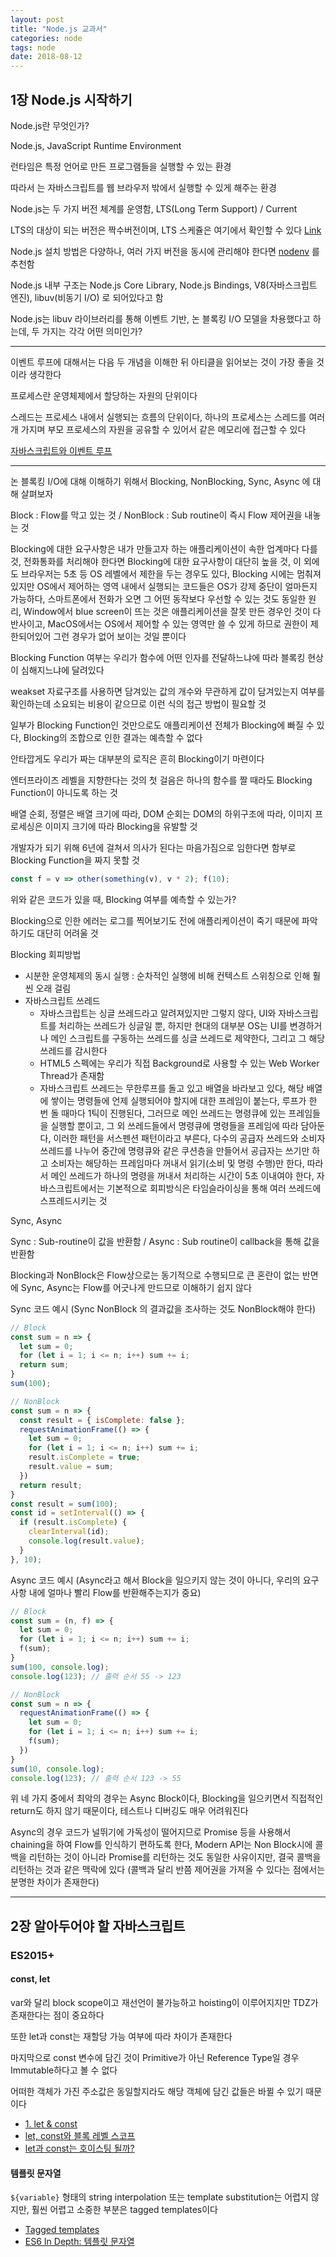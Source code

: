 ```yaml
---
layout: post
title: "Node.js 교과서"
categories: node
tags: node
date: 2018-08-12
---
```


## 1장 Node.js 시작하기

Node.js란 무엇인가?

Node.js, JavaScript Runtime Environment

런타임은 특정 언어로 만든 프로그램들을 실행할 수 있는 환경

따라서 는 자바스크립트를 웹 브라우저 밖에서 실행할 수 있게 해주는 환경

Node.js는 두 가지 버전 체계를 운영함, LTS(Long Term Support) / Current

LTS의 대상이 되는 버전은 짝수버전이며, LTS 스케쥴은 여기에서 확인할 수 있다 [Link](https://github.com/nodejs/Release#release-schedule)

Node.js 설치 방법은 다양하나, 여러 가지 버전을 동시에 관리해야 한다면 [nodenv](https://github.com/nodenv/nodenv) 를 추천함

Node.js 내부 구조는 Node.js Core Library, Node.js Bindings, V8(자바스크립트 엔진), libuv(비동기 I/O) 로 되어있다고 함

Node.js는 libuv 라이브러리를 통해 이벤트 기반, 논 블록킹 I/O 모델을 차용했다고 하는데, 두 가지는 각각 어떤 의미인가?

---

이벤트 루프에 대해서는 다음 두 개념을 이해한 뒤 아티클을 읽어보는 것이 가장 좋을 것이라 생각한다

프로세스란 운영체제에서 할당하는 자원의 단위이다

스레드는 프로세스 내에서 실행되는 흐름의 단위이다, 하나의 프로세스는 스레드를 여러 개 가지며 부모 프로세스의 자원을 공유할 수 있어서 같은 메모리에 접근할 수 있다

[자바스크립트와 이벤트 루프](https://meetup.toast.com/posts/89)

---

논 블록킹 I/O에 대해 이해하기 위해서 Blocking, NonBlocking, Sync, Async 에 대해 살펴보자

Block : Flow를 막고 있는 것 / NonBlock : Sub routine이 즉시 Flow 제어권을 내놓는 것

Blocking에 대한 요구사항은 내가 만들고자 하는 애플리케이션이 속한 업계마다 다를 것, 전화통화를 처리해야 한다면 Blocking에 대한 요구사항이 대단히 높을 것, 이 외에도 브라우저는 5초 등 OS 레벨에서 제한을 두는 경우도 있다, Blocking 시에는 멈춰져있지만 OS에서 제어하는 영역 내에서 실행되는 코드들은 OS가 강제 중단이 얼마든지 가능하다, 스마트폰에서 전화가 오면 그 어떤 동작보다 우선할 수 있는 것도 동일한 원리, Window에서 blue screen이 뜨는 것은 애플리케이션을 잘못 만든 경우인 것이 다반사이고, MacOS에서는 OS에서 제어할 수 있는 영역만 쓸 수 있게 하므로 권한이 제한되어있어 그런 경우가 없어 보이는 것일 뿐이다

Blocking Function 여부는 우리가 함수에 어떤 인자를 전달하느냐에 따라 블록킹 현상이 심해지느냐에 달려있다

weakset 자료구조를 사용하면 담겨있는 값의 개수와 무관하게 값이 담겨있는지 여부를 확인하는데 소요되는 비용이 같으므로 이런 식의 접근 방법이 필요할 것

일부가 Blocking Function인 것만으로도 애플리케이션 전체가 Blocking에 빠질 수 있다, Blocking의 조합으로 인한 결과는 예측할 수 없다

안타깝게도 우리가 짜는 대부분의 로직은 흔히 Blocking이기 마련이다

엔터프라이즈 레벨을 지향한다는 것의 첫 걸음은 하나의 함수를 짤 때라도 Blocking Function이 아니도록 하는 것

배열 순회, 정렬은 배열 크기에 따라, DOM 순회는 DOM의 하위구조에 따라, 이미지 프로세싱은 이미지 크기에 따라 Blocking을 유발할 것

개발자가 되기 위해 6년에 걸쳐서 의사가 된다는 마음가짐으로 임한다면 함부로 Blocking Function을 짜지 못할 것

```javascript
const f = v => other(something(v), v * 2); f(10);
```

위와 같은 코드가 있을 때, Blocking 여부를 예측할 수 있는가?

Blocking으로 인한 에러는 로그를 찍어보기도 전에 애플리케이션이 죽기 때문에 파악하기도 대단히 어려울 것



Blocking 회피방법

- 시분한 운영체제의 동시 실행 : 순차적인 실행에 비해 컨텍스트 스위칭으로 인해 훨씬 오래 걸림
- 자바스크립트 쓰레드
  - 자바스크립트는 싱글 쓰레드라고 알려져있지만 그렇지 않다, UI와 자바스크립트를 처리하는 쓰레드가 싱글일 뿐, 하지만 현대의 대부분 OS는 UI를 변경하거나 메인 스크립트를 구동하는 쓰레드를 싱글 쓰레드로 제약한다, 그리고 그 해당 쓰레드를 감시한다
  - HTML5 스펙에는 우리가 직접 Background로 사용할 수 있는 Web Worker Thread가 존재함
  - 자바스크립트 쓰레드는 무한루프를 돌고 있고 배열을 바라보고 있다, 해당 배열에 쌓이는 명령들에 언제 실행되어야 할지에 대한 프레임이 붙는다, 루프가 한 번 돌 때마다 1틱이 진행된다, 그러므로 메인 쓰레드는 명령큐에 있는 프레임들을 실행할 뿐이고, 그 외 쓰레드들에서 명령큐에 명령들을 프레임에 따라 담아둔다, 이러한 패턴을 서스펜션 패턴이라고 부른다, 다수의 공급자 쓰레드와 소비자 쓰레드를 나누어 중간에 명령큐와 같은 쿠션층을 만들어서 공급자는 쓰기만 하고 소비자는 해당하는 프레임마다 꺼내서 읽기(소비 및 명령 수행)만 한다, 따라서 메인 쓰레드가 하나의 명령을 꺼내서 처리하는 시간이 5초 이내여야 한다, 자바스크립트에서는 기본적으로 회피방식은 타임슬라이싱을 통해 여러 쓰레드에 스프레드시키는 것



Sync, Async

Sync : Sub-routine이 값을 반환함 / Async : Sub routine이 callback을 통해 값을 반환함

Blocking과 NonBlock은 Flow상으로는 동기적으로 수행되므로 큰 혼란이 없는 반면에 Sync, Async는 Flow를 어긋나게 만드므로 이해하기 쉽지 않다



Sync 코드 예시 (Sync NonBlock 의 결과값을 조사하는 것도 NonBlock해야 한다)

```javascript
// Block
const sum = n => {
  let sum = 0;
  for (let i = 1; i <= n; i++) sum += i;
  return sum;
}
sum(100);

// NonBlock
const sum = n => {
  const result = { isComplete: false };
  requestAnimationFrame(() => {
    let sum = 0;
    for (let i = 1; i <= n; i++) sum += i;
    result.isComplete = true;
    result.value = sum;
  })
  return result;
}
const result = sum(100);
const id = setInterval(() => {
  if (result.isComplete) {
    clearInterval(id);
    console.log(result.value);
  }
}, 10);
```



Async 코드 예시 (Async라고 해서 Block을 일으키지 않는 것이 아니다, 우리의 요구사항 내에 얼마나 빨리 Flow를 반환해주는지가 중요)

```javascript
// Block
const sum = (n, f) => {
  let sum = 0;
  for (let i = 1; i <= n; i++) sum += i;
  f(sum);
}
sum(100, console.log);
console.log(123); // 출력 순서 55 -> 123

// NonBlock
const sum = n => {
  requestAnimationFrame(() => {
    let sum = 0;
    for (let i = 1; i <= n; i++) sum += i;
    f(sum);
  })
}
sum(10, console.log);
console.log(123); // 출력 순서 123 -> 55
```



위 네 가지 중에서 최악의 경우는 Async Block이다, Blocking을 일으키면서 직접적인 return도 하지 않기 때문이다, 테스트나 디버깅도 매우 어려워진다

Async의 경우 코드가 널뛰기에 가독성이 떨어지므로 Promise 등을 사용해서 chaining을 하여 Flow를 인식하기 편하도록 한다, Modern API는 Non Block시에 콜백을 리턴하는 것이 아니라 Promise를 리턴하는 것도 동일한 사유이지만, 결국 콜백을 리턴하는 것과 같은 맥락에 있다 (콜백과 달리 반쯤 제어권을 가져올 수 있다는 점에서는 분명한 차이가 존재한다)

---

## 2장 알아두어야 할 자바스크립트

### ES2015+

#### const, let

var와 달리 block scope이고 재선언이 불가능하고 hoisting이 이루어지지만 TDZ가 존재한다는 점이 중요하다

또한 let과 const는 재할당 가능 여부에 따라 차이가 존재한다

마지막으로 const 변수에 담긴 것이 Primitive가 아닌 Reference Type일 경우 Immutable하다고 볼 수 없다

어떠한 객체가 가진 주소값은 동일할지라도 해당 객체에 담긴 값들은 바뀔 수 있기 때문이다

- [1. let & const](https://jaeyeophan.github.io/2017/04/18/let-const/)
- [let, const와 블록 레벨 스코프](https://poiemaweb.com/es6-block-scope)
- [let과 const는 호이스팅 될까?](https://medium.com/korbit-engineering/let과-const는-호이스팅-될까-72fcf2fac365)

#### 템플릿 문자열

`${variable}` 형태의 string interpolation 또는 template substitution는 어렵지 않지만,  훨씬 어렵고 소중한 부분은 tagged templates이다

- [Tagged templates](https://developer.mozilla.org/ko/docs/Web/JavaScript/Reference/Template_literals#Tagged_templates)
- [ES6 In Depth: 템플릿 문자열](http://hacks.mozilla.or.kr/2015/08/es6-in-depth-template-strings-2/)